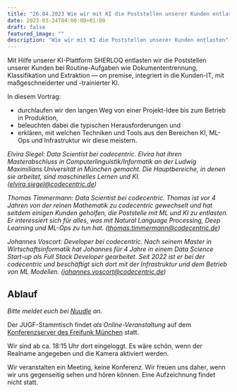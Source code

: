 ```yaml
---
title: "26.04.2023 Wie wir mit KI die Poststellen unserer Kunden entlasten"
date: 2023-03-24T04:00:00+01:00
draft: false
featured_image: ""
description: "Wie wir mit KI die Poststellen unserer Kunden entlasten"
---
```


Mit Hilfe unserer KI-Plattform SHERLOQ entlasten wir die Poststellen unserer Kunden bei Routine-Aufgaben wie Dokumententrennung, Klassifikation und Extraktion — on premise, integriert in die Kunden-IT, mit maßgeschneiderter und -trainierter KI.

In diesem Vortrag:

* durchlaufen wir den langen Weg von einer Projekt-Idee bis zum Betrieb in Produktion,
* beleuchten dabei die typischen Herausforderungen und
* erklären, mit welchen Techniken und Tools aus den Bereichen KI, ML-Ops und Infrastruktur wir diese meistern.

_Elvira Siegel: Data Scientist bei codecentric. Elvira hat ihren Masterabschluss in Computerlinguistik/Informatik an der Ludwig Maximilians Universität in München gemacht. Die Hauptbereiche, in denen sie arbeitet, sind maschinelles Lernen und KI. (elvira.siegel@codecentric.de)_

_Thomas Timmermann: Data Scientist bei codecentric. Thomas ist vor 4 Jahren von der reinen Mathematik zu codecentric gewechselt und hat seitdem einigen Kunden geholfen, die Poststelle mit ML und KI zu entlasten. Er interessiert sich für alles, was mit Natural Language Processing, Deep Learning und ML-Ops zu tun hat. (thomas.timmermann@codecentric.de)_

_Johannes Voscort: Developer bei codecentric. Nach seinem Master in Wirtschaftsinformatik hat Johannes für 4 Jahre in einem Data Science Start-up als Full Stack Developer gearbeitet. Seit 2022 ist er bei der codecentric und beschäftigt sich dort mit der Infrastruktur und dem Betrieb von ML Modellen. (johannes.voscort@codecentric.de)_

## Ablauf 

_Bitte meldet euch bei [Nuudle]() an._

Der JUGF-Stammtisch findet _als Online-Veranstaltung_ auf dem [Konferenzserver des Freifunk München](https://meet.ffmuc.net/jugfmeeting) statt.

Wir sind ab ca. 18:15 Uhr dort eingeloggt. Es wäre schön, wenn der Realname angegeben und die Kamera aktiviert werden.

Wir veranstalten ein Meeting, keine Konferenz. Wir freuen uns daher, wenn wir uns gegenseitig sehen und hören können.
Eine Aufzeichnung findet nicht statt.